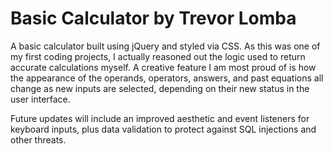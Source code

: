 # Basic Calculator by Trevor Lomba

A basic calculator built using jQuery and styled via CSS. As this was one of my first coding projects, I actually reasoned out the logic used to return accurate calculations myself. A creative feature I am most proud of is how the appearance of the operands, operators, answers, and past equations all change as new inputs are selected, depending on their new status in the user interface.

Future updates will include an improved aesthetic and event listeners for keyboard inputs, plus data validation to protect against SQL injections and other threats.
